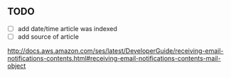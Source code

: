 
## TODO

+ [ ] add date/time article was indexed
+ [ ] add source of article

http://docs.aws.amazon.com/ses/latest/DeveloperGuide/receiving-email-notifications-contents.html#receiving-email-notifications-contents-mail-object
